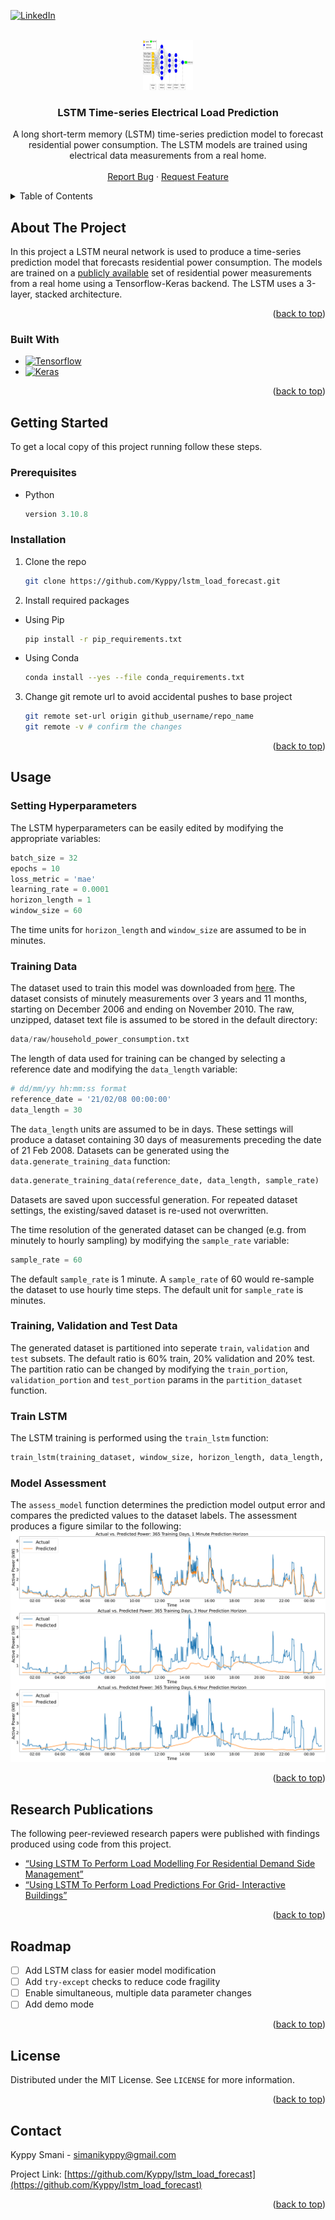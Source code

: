 <!-- PROJECT SHIELDS -->
<!--
*** I'm using markdown "reference style" links for readability.
*** Reference links are enclosed in brackets [ ] instead of parentheses ( ).
*** See the bottom of this document for the declaration of the reference variables
*** for contributors-url, forks-url, etc. This is an optional, concise syntax you may use.
*** https://www.markdownguide.org/basic-syntax/#reference-style-links
-->
[![LinkedIn][linkedin-shield]][linkedin-url]

<!-- PROJECT LOGO -->
<br />
<div align="center">
  <a href="https://github.com/Kyppy/lstm_load_forecast">
    <img src="images/logo.png" alt="Logo" width="80" height="80">
  </a>
  
<h3 align="center">LSTM Time-series Electrical Load Prediction</h3>

  <p align="center">
    A long short-term memory (LSTM) time-series prediction model to forecast residential power consumption. The LSTM models are trained using electrical data measurements from a real home.
    <br />
    <br />
    <a href="https://github.com/Kyppy/lstm_load_forecast/issues/new?labels=bug&template=bug-report---.md">Report Bug</a>
    ·
    <a href="https://github.com/Kyppy/lstm_load_forecast/issues/new?labels=enhancement&template=feature-request---.md">Request Feature</a>
  </p>
</div>

<!-- TABLE OF CONTENTS -->
<details>
  <summary>Table of Contents</summary>
  <ol>
    <li>
      <a href="#about-the-project">About The Project</a>
      <ul>
        <li><a href="#built-with">Built With</a></li>
      </ul>
    </li>
    <li>
      <a href="#getting-started">Getting Started</a>
      <ul>
        <li><a href="#prerequisites">Prerequisites</a></li>
        <li><a href="#installation">Installation</a></li>
      </ul>
    </li>
    <li><a href="#usage">Usage</a></li>
    <li><a href="#researchpublications">Research Publications</a></li>
    <li><a href="#roadmap">Roadmap</a></li>
    <li><a href="#license">License</a></li>
    <li><a href="#contact">Contact</a></li>
  </ol>
</details>

<!-- ABOUT THE PROJECT -->
## About The Project

In this project a LSTM neural network is used to produce a time-series prediction model that forecasts residential power consumption. The models are trained on a <a href="https://archive.ics.uci.edu/dataset/235/individual+household+electric+power+consumption">publicly available</a> set of residential power measurements from a real home using a Tensorflow-Keras backend. The LSTM uses a 3-layer, stacked architecture.

<p align="right">(<a href="#readme-top">back to top</a>)</p>

### Built With

* [![Tensorflow][TF]][TF-url]
* [![Keras][KR]][KR-url]
  
<p align="right">(<a href="#readme-top">back to top</a>)</p>

<!-- GETTING STARTED -->
## Getting Started

To get a local copy of this project running follow these steps.

### Prerequisites

* Python
  ```python
  version 3.10.8
  ```

### Installation
  
1. Clone the repo
   ```sh
   git clone https://github.com/Kyppy/lstm_load_forecast.git
   ```
2. Install required packages
 * Using Pip
   ```sh
   pip install -r pip_requirements.txt
   ```
 * Using Conda
   ```sh
   conda install --yes --file conda_requirements.txt
   ```
3. Change git remote url to avoid accidental pushes to base project
   ```sh
   git remote set-url origin github_username/repo_name
   git remote -v # confirm the changes
   ```

<p align="right">(<a href="#readme-top">back to top</a>)</p>

<!-- USAGE EXAMPLES -->
## Usage

### Setting Hyperparameters
The LSTM hyperparameters can be easily edited by modifying the appropriate variables:
```python
batch_size = 32
epochs = 10
loss_metric = 'mae'
learning_rate = 0.0001
horizon_length = 1
window_size = 60 
```
The time units for `horizon_length` and `window_size` are assumed to be in minutes.

### Training Data
The dataset used to train this model was downloaded from <a href="https://archive.ics.uci.edu/dataset/235/individual+household+electric+power+consumption">here</a>. The dataset consists of minutely measurements over 3 years and 11 months, starting on December 2006 and ending on November 2010. The raw, unzipped, dataset text file is assumed to be stored in the default directory:
```python
data/raw/household_power_consumption.txt
```
The length of data used for training can be changed by selecting a reference date and modifying the `data_length` variable:
```python
# dd/mm/yy hh:mm:ss format
reference_date = '21/02/08 00:00:00'
data_length = 30
```
The `data_length` units are assumed to be in days. These settings will produce a dataset containing 30 days of measurements preceding the date of 21 Feb 2008.
Datasets can be generated using the `data.generate_training_data` function:
```python
data.generate_training_data(reference_date, data_length, sample_rate)
```
Datasets are saved upon successful generation. For repeated dataset settings, the existing/saved dataset is re-used not overwritten.

The time resolution of the generated dataset can be changed (e.g. from minutely to hourly sampling) by modifying the `sample_rate` variable:
```python
sample_rate = 60
```
The default `sample_rate` is 1 minute. A `sample_rate` of 60 would re-sample the dataset to use hourly time steps. The default unit for `sample_rate` is minutes.

### Training, Validation and Test Data
The generated dataset is partitioned into seperate `train`, `validation` and `test` subsets. The default ratio is 60% train, 20% validation and 20% test. The partition ratio can be changed by modifying the `train_portion`, `validation_portion` and `test_portion` params in the `partition_dataset` function.

### Train LSTM
The LSTM training is performed using the `train_lstm` function:
```python
train_lstm(training_dataset, window_size, horizon_length, data_length, sample_rate, loss_metric, batch_size, epochs)
```

### Model Assessment
The `assess_model` function determines the prediction model output error and compares the predicted values to the dataset labels.
The assessment produces a figure similar to the following:
![alt text][sample_assessment]

<p align="right">(<a href="#readme-top">back to top</a>)</p>

<!-- RESEARCH PUBLICATIONS -->
## Research Publications

The following peer-reviewed research papers were published with findings produced using code from this project.

* [“Using LSTM To Perform Load Modelling For Residential
Demand Side Management”](https://ieeexplore.ieee.org/document/10057875)
* [“Using LSTM To Perform Load Predictions For Grid-
Interactive Buildings”](https://www.researchgate.net/publication/381076004_Using_LSTM_to_Perform_Load_Predictions_for_Grid-Interactive_Buildings)

<p align="right">(<a href="#readme-top">back to top</a>)</p>

<!-- ROADMAP -->
## Roadmap

- [ ] Add LSTM class for easier model modification
- [ ] Add `try-except` checks to reduce code fragility
- [ ] Enable simultaneous, multiple data parameter changes
- [ ] Add demo mode 

<p align="right">(<a href="#readme-top">back to top</a>)</p>

<!-- LICENSE -->
## License

Distributed under the MIT License. See `LICENSE` for more information.

<p align="right">(<a href="#readme-top">back to top</a>)</p>

<!-- CONTACT -->
## Contact

Kyppy Smani - simanikyppy@gmail.com

Project Link: [https://github.com/Kyppy/lstm_load_forecast](https://github.com/Kyppy/lstm_load_forecast)

<p align="right">(<a href="#readme-top">back to top</a>)</p>

<!-- MARKDOWN LINKS & IMAGES -->
<!-- https://www.markdownguide.org/basic-syntax/#reference-style-links -->
[KR]: https://img.shields.io/badge/Keras-%23D00000.svg?style=for-the-badge&logo=Keras&logoColor=white
[KR-url]: https://keras.io/
[license-shield]: https://img.shields.io/github/license/Kyppy/lstm_load_forecast.svg?style=for-the-badge
[license-url]: https://github.com/Kyppy/lstm_load_forecast/blob/main/LICENSE
[linkedin-shield]: https://img.shields.io/badge/-LinkedIn-black.svg?style=for-the-badge&logo=linkedin&colorB=555
[linkedin-url]: https://linkedin.com/in/kyppysimani
[sample_assessment]: https://github.com/Kyppy/lstm_load_forecast/blob/main/images/sample_assessment.png "Sample predicted vs label power"
[TF]: https://img.shields.io/badge/TensorFlow-%23FF6F00.svg?style=for-the-badge&logo=TensorFlow&logoColor=white
[TF-url]: https://www.tensorflow.org/

